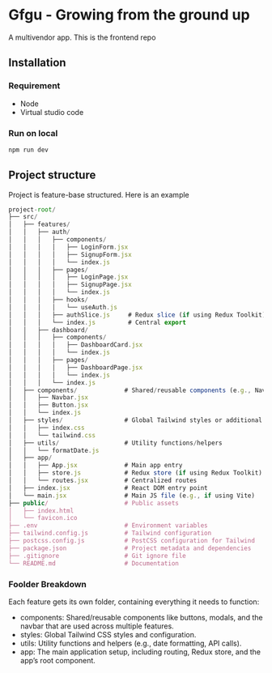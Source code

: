 # Gfgu - Growing from the ground up

A multivendor app. This is the frontend repo

## Installation

### Requirement
* Node
* Virtual studio code

### Run on local

```javascript
npm run dev
```

## Project structure
Project is feature-base structured. Here is an example 

```javascript
project-root/
├── src/
│   ├── features/
│   │   ├── auth/
│   │   │   ├── components/
│   │   │   │   ├── LoginForm.jsx
│   │   │   │   ├── SignupForm.jsx
│   │   │   │   └── index.js
│   │   │   ├── pages/
│   │   │   │   ├── LoginPage.jsx
│   │   │   │   ├── SignupPage.jsx
│   │   │   │   └── index.js
│   │   │   ├── hooks/
│   │   │   │   └── useAuth.js
│   │   │   ├── authSlice.js     # Redux slice (if using Redux Toolkit)
│   │   │   └── index.js         # Central export
│   │   ├── dashboard/
│   │   │   ├── components/
│   │   │   │   ├── DashboardCard.jsx
│   │   │   │   └── index.js
│   │   │   ├── pages/
│   │   │   │   ├── DashboardPage.jsx
│   │   │   │   └── index.js
│   │   │   └── index.js
│   ├── components/             # Shared/reusable components (e.g., Navbar, Button)
│   │   ├── Navbar.jsx
│   │   ├── Button.jsx
│   │   └── index.js
│   ├── styles/                 # Global Tailwind styles or additional CSS files
│   │   ├── index.css
│   │   └── tailwind.css
│   ├── utils/                  # Utility functions/helpers
│   │   └── formatDate.js
│   ├── app/
│   │   ├── App.jsx             # Main app entry
│   │   ├── store.js            # Redux store (if using Redux Toolkit)
│   │   └── routes.jsx          # Centralized routes
│   ├── index.jsx               # React DOM entry point
│   └── main.jsx                # Main JS file (e.g., if using Vite)
├── public/                     # Public assets
│   ├── index.html
│   └── favicon.ico
├── .env                        # Environment variables
├── tailwind.config.js          # Tailwind configuration
├── postcss.config.js           # PostCSS configuration for Tailwind
├── package.json                # Project metadata and dependencies
├── .gitignore                  # Git ignore file
└── README.md                   # Documentation

```

### Foolder Breakdown

Each feature gets its own folder, containing everything it needs to function:

* components: Shared/reusable components like buttons, modals, and the navbar that are used across multiple features.
* styles: Global Tailwind CSS styles and configuration.
* utils: Utility functions and helpers (e.g., date formatting, API calls).
* app: The main application setup, including routing, Redux store, and the app’s root component.
